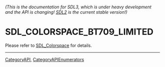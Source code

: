 ###### (This is the documentation for SDL3, which is under heavy development and the API is changing! [SDL2](https://wiki.libsdl.org/SDL2/) is the current stable version!)
# SDL_COLORSPACE_BT709_LIMITED

Please refer to [SDL_Colorspace](SDL_Colorspace) for details.

----
[CategoryAPI](CategoryAPI), [CategoryAPIEnumerators](CategoryAPIEnumerators)


